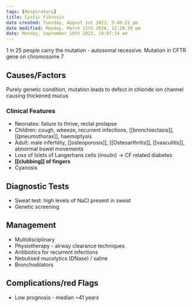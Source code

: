 ```yaml
---
tags: [Respiratory]
title: Cystic Fibrosis
date created: Tuesday, August 1st 2023, 5:40:21 pm
date modified: Monday, March 11th 2024, 12:20:39 pm
date: Monday, September 18th 2023, 10:07:14 am
---
```


1 in 25 people carry the mutation - autosomal recessive. Mutation in CFTR gene on chromosome 7

## Causes/Factors

Purely genetic condition, mutation leads to defect in chloride ion channel causing thickened mucus

### Clinical Features

- Neonates: failure to thrive, rectal prolapse
- Children: cough, wheeze, recurrent infections, [[bronchiectasis]], [[pneumothorax]], haemoptysis
- Adult: male infertility, [[osteoporosis]], [[Osteoarthritis]], [[vasculitis]], abnormal bowel movements
- Loss of Islets of Langerhans cells (insulin) -> CF related diabetes
- **[[clubbing]] of fingers**
- Cyanosis

## Diagnostic Tests

- Sweat test: high levels of NaCl present in sweat
- Genetic screening

## Management

- Multidisciplinary
- Physiotherapy - airway clearance techniques
- Antibiotics for recurrent infections
- Nebulised mucolytics (DNase) / saline
- Bronchodilators

## Complications/red Flags

- Low prognosis - median ~41 years
